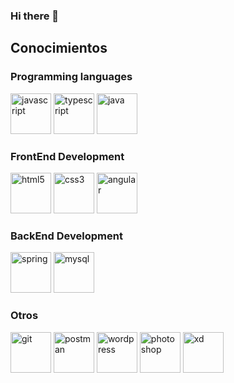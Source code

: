 ### Hi there 👋

## Conocimientos

### Programming languages
<p align="left">
  <img src="https://upload.wikimedia.org/wikipedia/commons/9/99/Unofficial_JavaScript_logo_2.svg" alt="javascript" width="65" height="65"/>
  <img src="https://upload.wikimedia.org/wikipedia/commons/4/4c/Typescript_logo_2020.svg" alt="typescript" width="65" height="65"/>
  <img src="https://seeklogo.com/images/J/java-logo-7F8B35BAB3-seeklogo.com.png" alt="java" width="65" height="65"/>
</p>


### FrontEnd Development

<p align="left">
  <img src="https://upload.wikimedia.org/wikipedia/commons/6/61/HTML5_logo_and_wordmark.svg" alt="html5" width="65" height="65"/>
  <img src="https://upload.wikimedia.org/wikipedia/commons/d/d5/CSS3_logo_and_wordmark.svg" alt="css3" width="65" height="65"/>
  <img src="https://upload.wikimedia.org/wikipedia/commons/c/cf/Angular_full_color_logo.svg" alt="angular" width="65" height="65"/>
</p>

### BackEnd Development

<p align="left">
  <img src="https://spring.io/img/spring.svg" alt="spring" width="65" height="65"/>
  <img src="https://www.logo.wine/a/logo/MySQL/MySQL-Logo.wine.svg" alt="mysql" width="65" height="65"/>
</p>

### Otros
<p align="left">
  <img src="https://git-scm.com/images/logos/downloads/Git-Icon-1788C.svg" alt="git" width="65" height="65"/>
  <img src="https://cdn.worldvectorlogo.com/logos/postman.svg" alt="postman" width="65" height="65"/>
  <img src="https://upload.wikimedia.org/wikipedia/commons/thumb/9/98/WordPress_blue_logo.svg/2048px-WordPress_blue_logo.svg.png" alt="wordpress" width="65"               height="65"/>
  <img src="https://upload.wikimedia.org/wikipedia/commons/thumb/a/af/Adobe_Photoshop_CC_icon.svg/640px-Adobe_Photoshop_CC_icon.svg.png" alt="photoshop" width="65"         height="65"/>
  <img src="https://upload.wikimedia.org/wikipedia/commons/thumb/c/c2/Adobe_XD_CC_icon.svg/2101px-Adobe_XD_CC_icon.svg.png" alt="xd" width="65" height="65"/>
  
</p>



<!--
**tsamper/tsamper** is a ✨ _special_ ✨ repository because its `README.md` (this file) appears on your GitHub profile.

Here are some ideas to get you started:

- 🔭 I’m currently working on ...
- 🌱 I’m currently learning ...
- 👯 I’m looking to collaborate on ...
- 🤔 I’m looking for help with ...
- 💬 Ask me about ...
- 📫 How to reach me: ...
- 😄 Pronouns: ...
- ⚡ Fun fact: ...
-->
